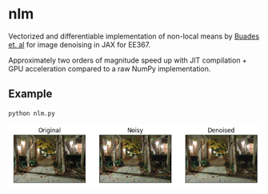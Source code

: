 # nlm

Vectorized and differentiable implementation of non-local means by [Buades et. al](https://ieeexplore.ieee.org/document/1467423) for image denoising in JAX for EE367.

Approximately two orders of magnitude speed up with JIT compilation + GPU acceleration compared to a raw NumPy implementation.

## Example

```
python nlm.py
```

![](images/comparison.png)
